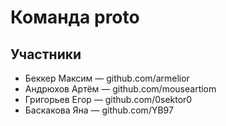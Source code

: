 # Команда __proto__

## Участники

* Беккер Максим &mdash; github.com/armelior
* Андрюхов Артём &mdash; github.com/mouseartiom
* Григорьев Егор &mdash; github.com/0sektor0
* Баскакова Яна &mdash; github.com/YB97
